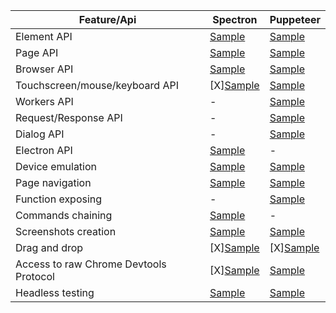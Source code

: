 | Feature/Api                            | Spectron | Puppeteer |
|----------------------------------------|----------|----------|
| Element API                            | [Sample](../../sample/spectron/Element.test.s) | [Sample](../../sample/puppeteer/Element.test.s)         |
| Page API                               | [Sample](../../sample/spectron/Page.test.s) | [Sample](../../sample/puppeteer/Page.test.s)         |
| Browser API                            | [Sample](../../sample/spectron/Browser.test.s) | [Sample](../../sample/puppeteer/Browser.test.s)         |
| Touchscreen/mouse/keyboard API         | [X][Sample](../../sample/spectron/Input.test.s) | [Sample](../../sample/puppeteer/Input.test.s)         |
| Workers API                            | - | [Sample](../../sample/puppeteer/Worker.test.s)
| Request/Response API                   | - | [Sample](../../sample/puppeteer/RequestResponse.test.s)
| Dialog API                             | - | [Sample](../../sample/puppeteer/Dialog.test.s)
| Electron API                           | [Sample](../../sample/spectron/Electron.test.s) | -
| Device emulation                       | [Sample](../../sample/spectron/Device.test.s) | [Sample](../../sample/puppeteer/Device.test.s)         |
| Page navigation                        | [Sample](../../sample/spectron/Navigation.test.s) | [Sample](../../sample/puppeteer/Navigation.test.s)         |
| Function exposing                      | - | [Sample](../../sample/puppeteer/FunctionExposing.test.s)
| Commands chaining                      | [Sample](../../sample/spectron/Chaining.test.s) | -
| Screenshots creation                   | [Sample](../../sample/spectron/Screenshots.test.s) | [Sample](../../sample/puppeteer/Screenshots.test.s)         |
| Drag and drop                          | [X][Sample](../../sample/spectron/DragAndDrop.test.s) | [X][Sample](../../sample/puppeteer/DragAndDrop.test.s)         |
| Access to raw Chrome Devtools Protocol | [X][Sample](../../sample/spectron/CDP.test.s) | [Sample](../../sample/puppeteer/CDP.test.s)         |
| Headless testing                       | [Sample](../../sample/spectron/Headless.test.s) | [Sample](../../sample/puppeteer/Headless.test.s)         |
